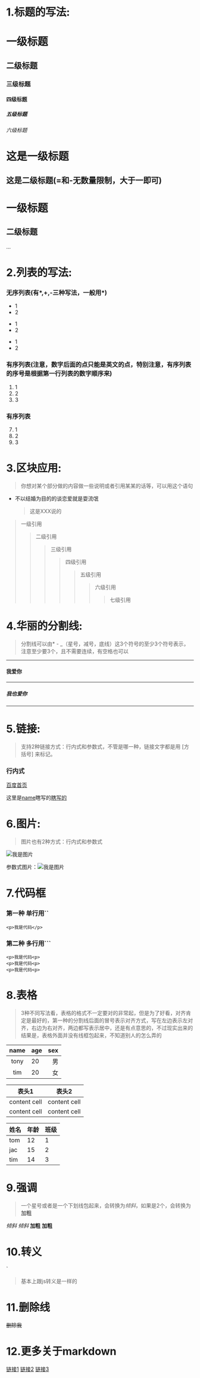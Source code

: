# 1.标题的写法:
# 一级标题
## 二级标题
### 三级标题
#### 四级标题
##### 五级标题
###### 六级标题
这是一级标题
======
这是二级标题(=和-无数量限制，大于一即可)
--------
<h1>一级标题</h1>
<h2>二级标题</h2>
...

# 2.列表的写法:
### 无序列表(有*,+,-三种写法，一般用*)
* 1
* 2
+ 1
+ 2
- 1
- 2

### 有序列表(注意，数字后面的点只能是英文的点，特别注意，有序列表的序号是根据第一行列表的数字顺序来)
1. 1
2. 2
3. 3

### 有序列表
7. 1
2. 2
3. 3

# 3.区块应用:
> 你想对某个部分做的内容做一些说明或者引用某某的话等，可以用这个语句
* 不以结婚为目的的谈恋爱就是耍流氓
  > 这是XXX说的
> 一级引用
>> 二级引用
>>> 三级引用
>>>> 四级引用
>>>>> 五级引用
>>>>>> 六级引用
>>>>>>> 七级引用

# 4.华丽的分割线:
> 分割线可以由* - _（星号，减号，底线）这3个符号的至少3个符号表示，注意至少要3个，且不需要连续，有空格也可以
----------
#### 我爱你
___________
##### 我也爱你
*************

# 5.链接:
> 支持2种链接方式：行内式和参数式，不管是哪一种，链接文字都是用 [方括号] 来标记。
### 行内式
[百度首页](http://www.baidu.com)

[name]: http://www.baidu.com/name "百度首页"

[瞎写的]: /name "瞎写的"
这里是[name]瞎写的[瞎写的]
# 6.图片:
> 图片也有2种方式：行内式和参数式

![我是图片](https://timgsa.baidu.com/timg?image&quality=80&size=b9999_10000&sec=1555501501172&di=2fefc5f94e72152a545f577b3a7ebd2b&imgtype=0&src=http%3A%2F%2Fimg13.360buyimg.com%2Fn2%2Fg14%2FM07%2F0E%2F1D%2FrBEhV1IpoSIIAAAAAAYgniGIiT0AAC6ZALAB_0ABiC2574.jpg)

[我是图片]: https://timgsa.baidu.com/timg?image&quality=80&size=b9999_10000&sec=1555501501172&di=2fefc5f94e72152a545f577b3a7ebd2b&imgtype=0&src=http%3A%2F%2Fimg13.360buyimg.com%2Fn2%2Fg14%2FM07%2F0E%2F1D%2FrBEhV1IpoSIIAAAAAAYgniGIiT0AAC6ZALAB_0ABiC2574.jpg
参数式图片：![我是图片]

# 7.代码框
### 第一种 单行用``
`<p>我是代码</p>`
### 第二种 多行用```
``` 可以写注释(多行用三个反引号，如果要写注释，可以在反引号后面写)
<p>我是代码<p>
<p>我是代码<p>
<p>我是代码<p>
```

# 8.表格
> 3种不同写法看，表格的格式不一定要对的非常起，但是为了好看，对齐肯定是最好的，第一种的分割线后面的冒号表示对齐方式，写在左边表示左对齐，右边为右对齐，两边都写表示居中，还是有点意思的，不过现实出来的结果是，表格外面并没有线框包起来，不知道别人的怎么弄的

| name | age | sex |
|:-----:|:-----|-----:|
| tony | 20  | 男  |
| tim  | 20  | 女  |

表头1 | 表头2 
--------- | --------
content cell | content cell
content cell | content cell

姓名 | 年龄 | 班级
-|-|-|
tom | 12 | 1
jac | 15 | 2
tim | 14 | 3
# 9.强调
> 一个星号或者是一个下划线包起来，会转换为<em>倾斜</em>，如果是2个，会转换为<strong>加粗</strong>

*倾斜*
_倾斜_
**加粗**
__加粗__
# 10.转义
\`
> 基本上跟js转义是一样的
# 11.删除线
~~删除我~~
# 12.更多关于markdown
[链接1](https://www.cnblogs.com/liugang-vip/p/6337580.html)
[链接2](https://www.appinn.com/markdown/)
[链接3](https://sspai.com/post/25137)
